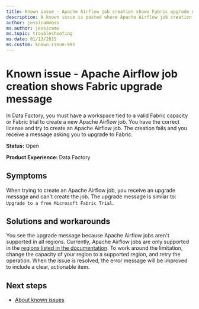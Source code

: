 ```yaml
---
title: Known issue - Apache Airflow job creation shows Fabric upgrade message
description: A known issue is posted where Apache Airflow job creation shows Fabric upgrade message.
author: jessicammoss
ms.author: jessicamo
ms.topic: troubleshooting  
ms.date: 01/13/2025
ms.custom: known-issue-991
---
```


# Known issue - Apache Airflow job creation shows Fabric upgrade message

In Data Factory, you must have a workspace tied to a valid Fabric capacity or Fabric trial to create a new Apache Airflow job. You have the correct license and try to create an Apache Airflow job. The creation fails and you receive a message asking you to upgrade to Fabric.

**Status:** Open

**Product Experience:** Data Factory

## Symptoms

When trying to create an Apache Airflow job, you receive an upgrade message and can't create the job. The upgrade message is similar to: `Upgrade to a free Microsoft Fabric Trial`.

## Solutions and workarounds

You see the upgrade message because Apache Airflow jobs aren't supported in all regions. Currently, Apache Airflow jobs are only supported in the [regions listed in the documentation](/fabric/data-factory/apache-airflow-jobs-concepts#region-availability-public-preview). To work around the limitation, change the capacity of your region to a supported region, and retry the operation. When the issue is resolved, the error message will be improved to include a clear, actionable item.

## Next steps

- [About known issues](https://support.fabric.microsoft.com/known-issues)
